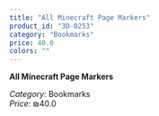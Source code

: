 ```yaml
---
title: "All Minecraft Page Markers"
product_id: "3D-0253"
category: "Bookmarks"
price: 40.0
colors: ""
---
```


**All Minecraft Page Markers**

*Category*: Bookmarks  
*Price*: ₪40.0

